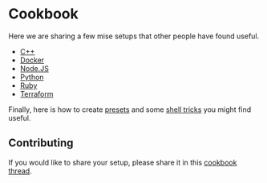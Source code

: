# Cookbook

Here we are sharing a few mise setups that other people have found useful.

- [C++](cpp.md)
- [Docker](docker.md)
- [Node.JS](nodejs.md)
- [Python](python.md)
- [Ruby](ruby.md)
- [Terraform](terraform.md)

Finally, here is how to create [presets](presets.md) and some [shell tricks](shell-tricks.md) you might find useful.

## Contributing

If you would like to share your setup, please share it in this
[cookbook thread](https://github.com/jdx/mise/discussions/3645).
